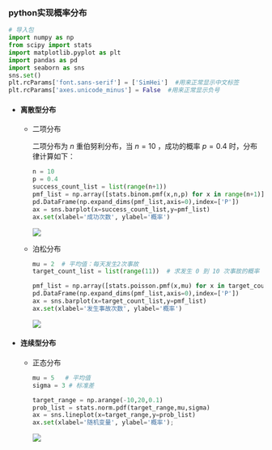 ### python实现概率分布

```python
# 导入包
import numpy as np
from scipy import stats
import matplotlib.pyplot as plt
import pandas as pd
import seaborn as sns
sns.set()
plt.rcParams['font.sans-serif'] = ['SimHei']  #用来正常显示中文标签
plt.rcParams['axes.unicode_minus'] = False  #用来正常显示负号
```

- #### 离散型分布

  - 二项分布

    二项分布为 $n$ 重伯努利分布，当 $n=10$ ，成功的概率 $p=0.4$ 时，分布律计算如下：

    ```python
    n = 10        
    p = 0.4
    success_count_list = list(range(n+1))
    pmf_list = np.array([stats.binom.pmf(x,n,p) for x in range(n+1)])
    pd.DataFrame(np.expand_dims(pmf_list,axis=0),index=['P'])
    ax = sns.barplot(x=success_count_list,y=pmf_list)
    ax.set(xlabel='成功次数', ylabel='概率')
    ```

    ![](https://i.loli.net/2019/12/01/zYqsanTZSOC2ckL.png)

  - 泊松分布

    ```python
    mu = 2  # 平均值：每天发生2次事故
    target_count_list = list(range(11))  # 求发生 0 到 10 次事故的概率
    
    pmf_list = np.array([stats.poisson.pmf(x,mu) for x in target_count_list])
    pd.DataFrame(np.expand_dims(pmf_list,axis=0),index=['P'])
    ax = sns.barplot(x=target_count_list,y=pmf_list)
    ax.set(xlabel='发生事故次数', ylabel='概率')
    ```

    ![](https://i.loli.net/2019/12/01/ThRGoz5E6snSXmc.png)


- #### 连续型分布

  -  正态分布

      ```python
      mu = 5   # 平均值
      sigma = 3 # 标准差
      
      target_range = np.arange(-10,20,0.1)
      prob_list = stats.norm.pdf(target_range,mu,sigma)
      ax = sns.lineplot(x=target_range,y=prob_list)
      ax.set(xlabel='随机变量', ylabel='概率');
      ```

      ![](https://i.loli.net/2019/12/01/lCjSupH4LgPUZwA.png)

